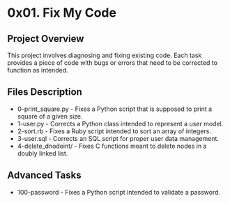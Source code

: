 # 0x01. Fix My Code

## Project Overview
This project involves diagnosing and fixing existing code. Each task provides a piece of code with bugs or errors that need to be corrected to function as intended.

## Files Description
- 0-print_square.py - Fixes a Python script that is supposed to print a square of a given size.
- 1-user.py - Corrects a Python class intended to represent a user model.
- 2-sort.rb - Fixes a Ruby script intended to sort an array of integers.
- 3-user.sql - Corrects an SQL script for proper user data management.
- 4-delete_dnodeint/ - Fixes C functions meant to delete nodes in a doubly linked list.

## Advanced Tasks
- 100-password - Fixes a Python script intended to validate a password.
